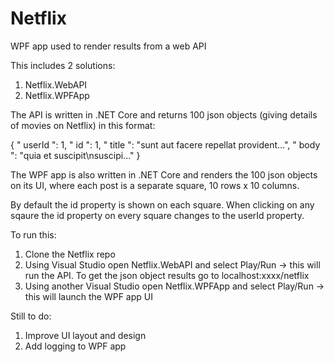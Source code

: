 # Netflix
WPF app used to render results from a web API

This includes 2 solutions:
1) Netflix.WebAPI
2) Netflix.WPFApp

The API is written in .NET Core and returns 100 json objects (giving details of movies on Netflix) in this format:

{ 
 " userId ": 1, 
 " id ": 1, 
 " title ": "sunt aut facere repellat provident...", 
 " body ": "quia et suscipit\nsuscipi..."
}

The WPF app is also written in .NET Core and renders the 100 json objects on its UI, where each post is a separate square, 10 rows x 10 columns.

By default the id property is shown on each square. When clicking on any sqaure the id property on every square changes to the userId property.

To run this:
1) Clone the Netflix repo
3) Using Visual Studio open Netflix.WebAPI and select Play/Run -> this will run the API. To get the json object results go to localhost:xxxx/netflix
4) Using another Visual Studio open Netflix.WPFApp and select Play/Run -> this will launch the WPF app UI

Still to do:
1) Improve UI layout and design
2) Add logging to WPF app
